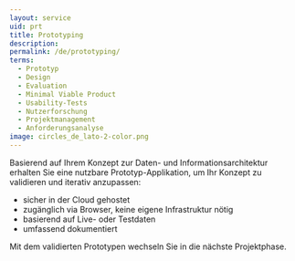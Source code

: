 ```yaml
---
layout: service
uid: prt
title: Prototyping
description: 
permalink: /de/prototyping/
terms: 
  - Prototyp
  - Design
  - Evaluation
  - Minimal Viable Product
  - Usability-Tests
  - Nutzerforschung
  - Projektmanagement
  - Anforderungsanalyse
image: circles_de_lato-2-color.png
---
```


Basierend auf Ihrem Konzept zur Daten- und Informationsarchitektur erhalten Sie eine nutzbare Prototyp-Applikation, um Ihr Konzept zu validieren und iterativ anzupassen: 

- sicher in der Cloud gehostet 
- zugänglich via Browser, keine eigene Infrastruktur nötig 
- basierend auf Live- oder Testdaten 
- umfassend dokumentiert 

Mit dem validierten Prototypen wechseln Sie in die nächste Projektphase. 
